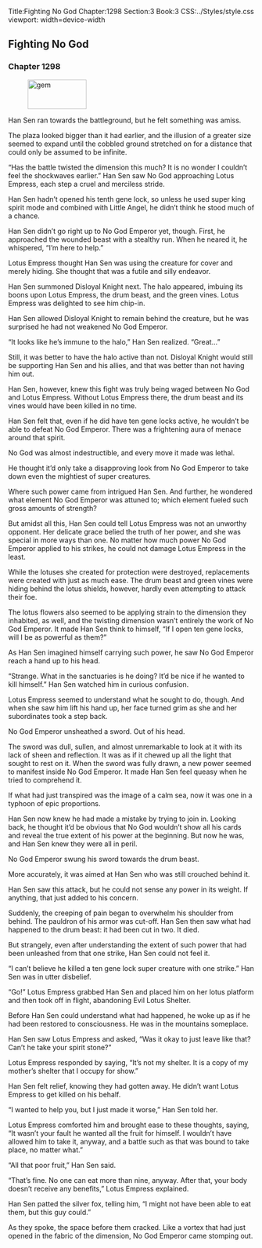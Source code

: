 Title:Fighting No God 
Chapter:1298 
Section:3 
Book:3 
CSS:../Styles/style.css 
viewport: width=device-width
  
## Fighting No God
### Chapter 1298
  
<figure>
	<img src="../Images/gem.gif" alt="gem" id="gem" width="120" height="60" />
</figure>
  

  
Han Sen ran towards the battleground, but he felt something was amiss.

The plaza looked bigger than it had earlier, and the illusion of a greater size seemed to expand until the cobbled ground stretched on for a distance that could only be assumed to be infinite.

“Has the battle twisted the dimension this much? It is no wonder I couldn’t feel the shockwaves earlier.” Han Sen saw No God approaching Lotus Empress, each step a cruel and merciless stride.

Han Sen hadn’t opened his tenth gene lock, so unless he used super king spirit mode and combined with Little Angel, he didn’t think he stood much of a chance.

Han Sen didn’t go right up to No God Emperor yet, though. First, he approached the wounded beast with a stealthy run. When he neared it, he whispered, “I’m here to help.”

Lotus Empress thought Han Sen was using the creature for cover and merely hiding. She thought that was a futile and silly endeavor.

Han Sen summoned Disloyal Knight next. The halo appeared, imbuing its boons upon Lotus Empress, the drum beast, and the green vines. Lotus Empress was delighted to see him chip-in.

Han Sen allowed Disloyal Knight to remain behind the creature, but he was surprised he had not weakened No God Emperor.

“It looks like he’s immune to the halo,” Han Sen realized. “Great…”

Still, it was better to have the halo active than not. Disloyal Knight would still be supporting Han Sen and his allies, and that was better than not having him out.

Han Sen, however, knew this fight was truly being waged between No God and Lotus Empress. Without Lotus Empress there, the drum beast and its vines would have been killed in no time.

Han Sen felt that, even if he did have ten gene locks active, he wouldn’t be able to defeat No God Emperor. There was a frightening aura of menace around that spirit.

No God was almost indestructible, and every move it made was lethal.

He thought it’d only take a disapproving look from No God Emperor to take down even the mightiest of super creatures.

Where such power came from intrigued Han Sen. And further, he wondered what element No God Emperor was attuned to; which element fueled such gross amounts of strength?

But amidst all this, Han Sen could tell Lotus Empress was not an unworthy opponent. Her delicate grace belied the truth of her power, and she was special in more ways than one. No matter how much power No God Emperor applied to his strikes, he could not damage Lotus Empress in the least.

While the lotuses she created for protection were destroyed, replacements were created with just as much ease. The drum beast and green vines were hiding behind the lotus shields, however, hardly even attempting to attack their foe.

The lotus flowers also seemed to be applying strain to the dimension they inhabited, as well, and the twisting dimension wasn’t entirely the work of No God Emperor. It made Han Sen think to himself, “If I open ten gene locks, will I be as powerful as them?”

As Han Sen imagined himself carrying such power, he saw No God Emperor reach a hand up to his head.

“Strange. What in the sanctuaries is he doing? It’d be nice if he wanted to kill himself.” Han Sen watched him in curious confusion.

Lotus Empress seemed to understand what he sought to do, though. And when she saw him lift his hand up, her face turned grim as she and her subordinates took a step back.

No God Emperor unsheathed a sword. Out of his head.

The sword was dull, sullen, and almost unremarkable to look at it with its lack of sheen and reflection. It was as if it chewed up all the light that sought to rest on it. When the sword was fully drawn, a new power seemed to manifest inside No God Emperor. It made Han Sen feel queasy when he tried to comprehend it.

If what had just transpired was the image of a calm sea, now it was one in a typhoon of epic proportions.

Han Sen now knew he had made a mistake by trying to join in. Looking back, he thought it’d be obvious that No God wouldn’t show all his cards and reveal the true extent of his power at the beginning. But now he was, and Han Sen knew they were all in peril.

No God Emperor swung his sword towards the drum beast.

More accurately, it was aimed at Han Sen who was still crouched behind it.

Han Sen saw this attack, but he could not sense any power in its weight. If anything, that just added to his concern.

Suddenly, the creeping of pain began to overwhelm his shoulder from behind. The pauldron of his armor was cut-off. Han Sen then saw what had happened to the drum beast: it had been cut in two. It died.

But strangely, even after understanding the extent of such power that had been unleashed from that one strike, Han Sen could not feel it.

“I can’t believe he killed a ten gene lock super creature with one strike.” Han Sen was in utter disbelief.

“Go!” Lotus Empress grabbed Han Sen and placed him on her lotus platform and then took off in flight, abandoning Evil Lotus Shelter.

Before Han Sen could understand what had happened, he woke up as if he had been restored to consciousness. He was in the mountains someplace.

Han Sen saw Lotus Empress and asked, “Was it okay to just leave like that? Can’t he take your spirit stone?”

Lotus Empress responded by saying, “It’s not my shelter. It is a copy of my mother’s shelter that I occupy for show.”

Han Sen felt relief, knowing they had gotten away. He didn’t want Lotus Empress to get killed on his behalf.

“I wanted to help you, but I just made it worse,” Han Sen told her.

Lotus Empress comforted him and brought ease to these thoughts, saying, “It wasn’t your fault he wanted all the fruit for himself. I wouldn’t have allowed him to take it, anyway, and a battle such as that was bound to take place, no matter what.”

“All that poor fruit,” Han Sen said.

“That’s fine. No one can eat more than nine, anyway. After that, your body doesn’t receive any benefits,” Lotus Empress explained.

Han Sen patted the silver fox, telling him, “I might not have been able to eat them, but this guy could.”

As they spoke, the space before them cracked. Like a vortex that had just opened in the fabric of the dimension, No God Emperor came stomping out.